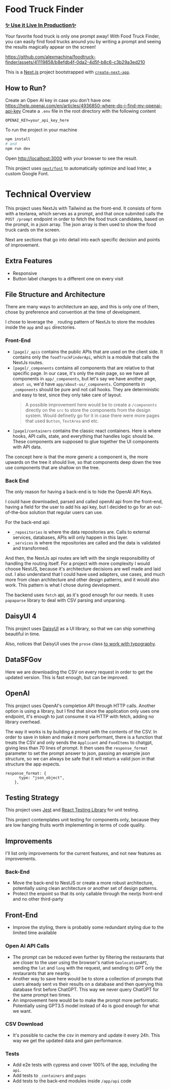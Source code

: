 # Food Truck Finder
### [✨ Use it Live In Production✨](https://foodtruck-finder-ecru.vercel.app/)

Your favorite food truck is only one prompt away!
With Food Truck Finder, you can easily find food trucks around you by writing a prompt and seeing the results magically appear on the screen!



https://github.com/alexmachina/foodtruck-finder/assets/41119858/b8efdb4f-0da2-4d5f-b8c6-c3b29a3ed210

This is a [Next.js](https://nextjs.org/) project bootstrapped with [`create-next-app`](https://github.com/vercel/next.js/tree/canary/packages/create-next-app).

## How to Run?

Create an Open AI key in case you don't have one: https://help.openai.com/en/articles/4936850-where-do-i-find-my-openai-api-key
Create a `.env` file in the root directory with the following content

```
OPENAI_KEY=your_api_key_here
```

To run the project in your machine
```bash
npm install
# and
npm run dev
````

Open [http://localhost:3000](http://localhost:3000) with your browser to see the result.

This project uses [`next/font`](https://nextjs.org/docs/basic-features/font-optimization) to automatically optimize and load Inter, a custom Google Font.

# Technical Overview

This project uses NextJs with Tailwind as the front-end.
It consists of form with a textarea, which serves as a prompt, and that once submited calls the `POST /prompt` endpoint in order to fetch the food truck candidates, based on the prompt, in a json array.
The json array is then used to show the food truck cards on the screen.

Next are sections that go into detail into each specific decision and points of improvement.

## Extra Features

- Responsive
- Button label changes to a different one on every visit

## File Structure and Architecture

There are many ways to architecture an app, and this is only one of them, chose by preference and convention at the time of development.

I chose to leverage the `_` routing pattern of NextJs to store the modules inside the `app` and `api` directories.

### Front-End

- `[page]/_apis` contains the public APIs that are used on the client side. It contains only the `foodTruckFinderApi`, which is a module that calls the NextJs routes.
- `[page]/_components` contains all components that are relative to that specific page. In our case, it's only the main page, so we have all components in `app/_components`, but let's say we have another page, `about us`, we'd have `app/about-us/_components`. Components in `_components` should be pure and not call hooks. They are deterministic and easy to test, since they only take care of layout.
  > A possible improvement here would be to create a `/components` directly on the `src` to store the components from the design system. Would definetly go for it in case there were more pages that used `Button`, `TextArea` and etc.
- `[page]/containers` contains the classic react containers. Here is where hooks, API calls, state, and everything that handles logic should be. These components are supposed to glue together the UI components with API data.

The concept here is that the more generic a component is, the more upwards on the tree it should live, so that components deep down the tree use components that are shallow on the tree.

### Back End

The only reason for having a back-end is to hide the OpenAI API Keys.

I could have downloaded, parsed and called openAI api from the front-end, having a field for the user to add his api key, but I decided to go for an out-of-the-box solution that regular users can use.

For the back-end api:

- `_repositories` is where the data repositories are. Calls to external services, databases, APIs will only happen in this layer.
- `_services` is where the repositories are called and the data is validated and transformed.

And then, the NextJs api routes are left with the single responsibillity of handling the routing itself.
For a project with more complexity I would choose NestJS, because it's architecture decisions are well made and laid out.
I also understand that I could have used adapters, use cases, and much more from clean architecture and other design patterns, and it would also work.
This pattern is what I chose during development.

The backend uses `fetch` api, as it's good enough for our needs.
It uses `papaparse` library to deal with CSV parsing and unparsing.

## DaisyUI 4

This project uses [DaisyUI](https://github.com/saadeghi/daisyui) as a UI library, so that we can ship something beautiful in time.

Also, notices that DaisyUI uses the `prose` class [to work with typography](https://daisyui.com/docs/layout-and-typography/).

## DataSFGov

Here we are downloading the CSV on every request in order to get the updated version. This is fast enough, but can be improved.

## OpenAI

This project uses OpenAI's completion API through HTTP calls. Another option is using a library, but I find that since the application only uses one endpoint, it's enough to just consume it via HTTP with fetch, adding no library overhead.

The way it works is by building a prompt with the contents of the CSV. In order to save in token and make it more performant, there is a function that treats the CSV and only sends the `Applicant` and `FoodItems` to chatgpt, giving less than 70 lines of prompt.
It then uses the `response_format` parameter to set the prompt answer to json, passing an example json structure, so we can always be safe that it will return a valid json in that structure the app expects.

```
response_format: {
      type: "json_object",
    },
```

## Testing Strategy

This project uses [Jest](https://github.com/jestjs/jest) and [React Testing Library](https://github.com/testing-library/react-testing-library) for unit testing.

This project contemplates unit testing for components only, because they are low hanging fruits worth implementing in terms of code quality.

## Improvements

I'll list only improvements for the current features, and not new features as improvements.

### Back-End

- Move the back-end to NestJS or create a more robust architecture, potentially using clean architecture or another set of design patterns.
- Protect the enpoint so that its only callable through the nextjs front-end and no other third-party

## Front-End

- Improve the styling, there is probably some redundant styling due to the limited time available

### Open AI API Calls

- The prompt can be reduced even further by filtering the restaurants that are closer to the user using the browser's native `GeolocationAPI`, sending the `lat` and `long` with the request, and sending to GPT only the restaurants that are nearby.
- Another way to save here would be to store a collection of prompts that users already sent vs their results on a database and then querying this database first before ChatGPT. This way we never query ChatGPT for the same prompt two times.
- An improvement here would be to make the prompt more performatic. Potentially using GPT3.5 model instead of 4o is good enough for what we want.

### CSV Download

- It's possible to cache the csv in memory and update it every 24h. This way we get the updated data and gain performance.

### Tests

- Add e2e tests with cypress and cover 100% of the app, including the `api`.
- Add tests to `_containers` and `pages`
- Add tests to the back-end modules inside `/app/api` code
